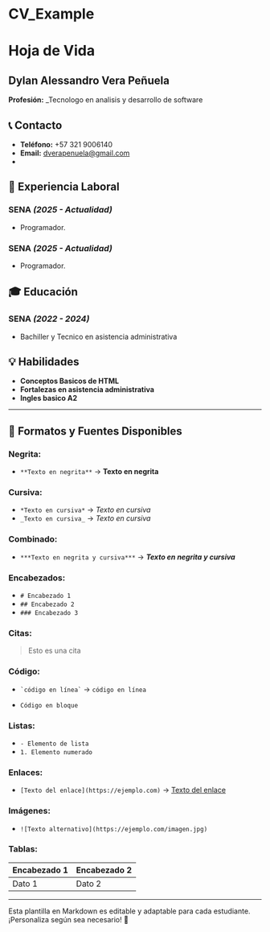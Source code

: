 # CV_Example
# Hoja de Vida

## Dylan Alessandro Vera Peñuela
**Profesión:** _Tecnologo en analisis y desarrollo de software

## 📞 Contacto
- **Teléfono:** +57 321 9006140
- **Email:** [dverapenuela@gmail.com](mailto:dverapenuela@gmail.com)
- 
## 🏢 Experiencia Laboral
### **SENA** _(2025 - Actualidad)_
- Programador.

### **SENA** _(2025 - Actualidad)_
- Programador.

## 🎓 Educación
### **SENA** _(2022 - 2024)_
- Bachiller y Tecnico en asistencia administrativa 

## 💡 Habilidades
- **Conceptos Basicos de HTML**
- **Fortalezas en asistencia administrativa**
- **Ingles basico A2**

---

## 🎨 Formatos y Fuentes Disponibles

### **Negrita:**
- `**Texto en negrita**` → **Texto en negrita**

### **Cursiva:**
- `*Texto en cursiva*` → *Texto en cursiva*
- `_Texto en cursiva_` → _Texto en cursiva_

### **Combinado:**
- `***Texto en negrita y cursiva***` → ***Texto en negrita y cursiva***

### **Encabezados:**
- `# Encabezado 1`
- `## Encabezado 2`
- `### Encabezado 3`

### **Citas:**
> Esto es una cita

### **Código:**
- `` `código en línea` `` → `código en línea`
- ```
  Código en bloque
  ```

### **Listas:**
- `- Elemento de lista`
- `1. Elemento numerado`

### **Enlaces:**
- `[Texto del enlace](https://ejemplo.com)` → [Texto del enlace](https://ejemplo.com)

### **Imágenes:**
- `![Texto alternativo](https://ejemplo.com/imagen.jpg)`

### **Tablas:**
| Encabezado 1 | Encabezado 2 |
|-------------|-------------|
| Dato 1     | Dato 2      |

---

Esta plantilla en Markdown es editable y adaptable para cada estudiante. ¡Personaliza según sea necesario! 🎯

